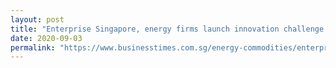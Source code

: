 ```yaml
---
layout: post
title: "Enterprise Singapore, energy firms launch innovation challenge for SMEs, startups"
date: 2020-09-03
permalink: "https://www.businesstimes.com.sg/energy-commodities/enterprise-singapore-energy-firms-launch-innovation-challenge-for-smes-startups"
---
```

